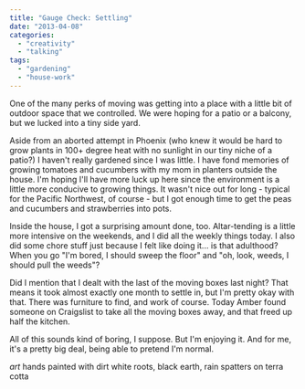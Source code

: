 ```yaml
---
title: "Gauge Check: Settling"
date: "2013-04-08"
categories: 
  - "creativity"
  - "talking"
tags: 
  - "gardening"
  - "house-work"
---
```


One of the many perks of moving was getting into a place with a little bit of outdoor space that we controlled. We were hoping for a patio or a balcony, but we lucked into a tiny side yard.

Aside from an aborted attempt in Phoenix (who knew it would be hard to grow plants in 100+ degree heat with no sunlight in our tiny niche of a patio?) I haven't really gardened since I was little. I have fond memories of growing tomatoes and cucumbers with my mom in planters outside the house. I'm hoping I'll have more luck up here since the environment is a little more conducive to growing things. It wasn't nice out for long - typical for the Pacific Northwest, of course - but I got enough time to get the peas and cucumbers and strawberries into pots.

Inside the house, I got a surprising amount done, too. Altar-tending is a little more intensive on the weekends, and I did all the weekly things today. I also did some chore stuff just because I felt like doing it... is that adulthood? When you go "I'm bored, I should sweep the floor" and "oh, look, weeds, I should pull the weeds"?

Did I mention that I dealt with the last of the moving boxes last night? That means it took almost exactly one month to settle in, but I'm pretty okay with that. There was furniture to find, and work of course. Today Amber found someone on Craigslist to take all the moving boxes away, and that freed up half the kitchen.

All of this sounds kind of boring, I suppose. But I'm enjoying it. And for me, it's a pretty big deal, being able to pretend I'm normal.

_art_ hands painted with dirt white roots, black earth, rain spatters on terra cotta
